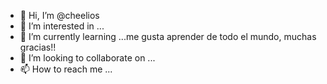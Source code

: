 - 👋 Hi, I’m @cheelios
- 👀 I’m interested in ...
- 🌱 I’m currently learning ...me gusta aprender de todo el mundo, muchas gracias!!
- 💞️ I’m looking to collaborate on ...
- 📫 How to reach me ...

<!---
cheelios/cheelios is a ✨ special ✨ repository because its `README.md` (this file) appears on your GitHub profile.
You can click the Preview link to take a look at your changes.
--->
